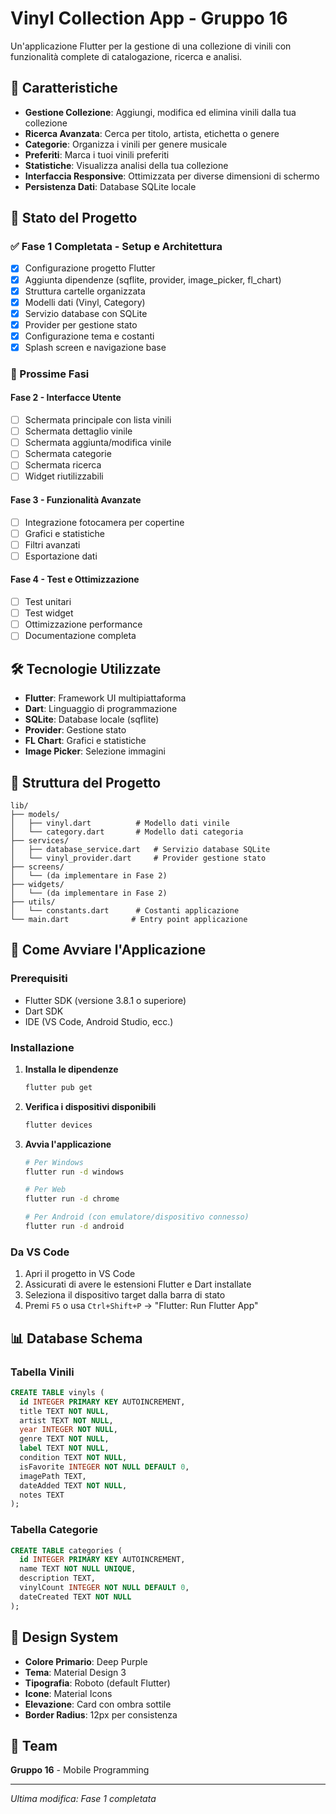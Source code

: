 # Vinyl Collection App - Gruppo 16

Un'applicazione Flutter per la gestione di una collezione di vinili con funzionalità complete di catalogazione, ricerca e analisi.

## 📱 Caratteristiche

- **Gestione Collezione**: Aggiungi, modifica ed elimina vinili dalla tua collezione
- **Ricerca Avanzata**: Cerca per titolo, artista, etichetta o genere
- **Categorie**: Organizza i vinili per genere musicale
- **Preferiti**: Marca i tuoi vinili preferiti
- **Statistiche**: Visualizza analisi della tua collezione
- **Interfaccia Responsive**: Ottimizzata per diverse dimensioni di schermo
- **Persistenza Dati**: Database SQLite locale

## 🚀 Stato del Progetto

### ✅ Fase 1 Completata - Setup e Architettura

- [x] Configurazione progetto Flutter
- [x] Aggiunta dipendenze (sqflite, provider, image_picker, fl_chart)
- [x] Struttura cartelle organizzata
- [x] Modelli dati (Vinyl, Category)
- [x] Servizio database con SQLite
- [x] Provider per gestione stato
- [x] Configurazione tema e costanti
- [x] Splash screen e navigazione base

### 🔄 Prossime Fasi

#### Fase 2 - Interfacce Utente
- [ ] Schermata principale con lista vinili
- [ ] Schermata dettaglio vinile
- [ ] Schermata aggiunta/modifica vinile
- [ ] Schermata categorie
- [ ] Schermata ricerca
- [ ] Widget riutilizzabili

#### Fase 3 - Funzionalità Avanzate
- [ ] Integrazione fotocamera per copertine
- [ ] Grafici e statistiche
- [ ] Filtri avanzati
- [ ] Esportazione dati

#### Fase 4 - Test e Ottimizzazione
- [ ] Test unitari
- [ ] Test widget
- [ ] Ottimizzazione performance
- [ ] Documentazione completa

## 🛠️ Tecnologie Utilizzate

- **Flutter**: Framework UI multipiattaforma
- **Dart**: Linguaggio di programmazione
- **SQLite**: Database locale (sqflite)
- **Provider**: Gestione stato
- **FL Chart**: Grafici e statistiche
- **Image Picker**: Selezione immagini

## 📁 Struttura del Progetto

```
lib/
├── models/
│   ├── vinyl.dart          # Modello dati vinile
│   └── category.dart       # Modello dati categoria
├── services/
│   ├── database_service.dart   # Servizio database SQLite
│   └── vinyl_provider.dart     # Provider gestione stato
├── screens/
│   └── (da implementare in Fase 2)
├── widgets/
│   └── (da implementare in Fase 2)
├── utils/
│   └── constants.dart      # Costanti applicazione
└── main.dart              # Entry point applicazione
```

## 🚀 Come Avviare l'Applicazione

### Prerequisiti
- Flutter SDK (versione 3.8.1 o superiore)
- Dart SDK
- IDE (VS Code, Android Studio, ecc.)

### Installazione

1. **Installa le dipendenze**
   ```bash
   flutter pub get
   ```

2. **Verifica i dispositivi disponibili**
   ```bash
   flutter devices
   ```

3. **Avvia l'applicazione**
   ```bash
   # Per Windows
   flutter run -d windows
   
   # Per Web
   flutter run -d chrome
   
   # Per Android (con emulatore/dispositivo connesso)
   flutter run -d android
   ```

### Da VS Code

1. Apri il progetto in VS Code
2. Assicurati di avere le estensioni Flutter e Dart installate
3. Seleziona il dispositivo target dalla barra di stato
4. Premi `F5` o usa `Ctrl+Shift+P` → "Flutter: Run Flutter App"

## 📊 Database Schema

### Tabella Vinili
```sql
CREATE TABLE vinyls (
  id INTEGER PRIMARY KEY AUTOINCREMENT,
  title TEXT NOT NULL,
  artist TEXT NOT NULL,
  year INTEGER NOT NULL,
  genre TEXT NOT NULL,
  label TEXT NOT NULL,
  condition TEXT NOT NULL,
  isFavorite INTEGER NOT NULL DEFAULT 0,
  imagePath TEXT,
  dateAdded TEXT NOT NULL,
  notes TEXT
);
```

### Tabella Categorie
```sql
CREATE TABLE categories (
  id INTEGER PRIMARY KEY AUTOINCREMENT,
  name TEXT NOT NULL UNIQUE,
  description TEXT,
  vinylCount INTEGER NOT NULL DEFAULT 0,
  dateCreated TEXT NOT NULL
);
```

## 🎨 Design System

- **Colore Primario**: Deep Purple
- **Tema**: Material Design 3
- **Tipografia**: Roboto (default Flutter)
- **Icone**: Material Icons
- **Elevazione**: Card con ombra sottile
- **Border Radius**: 12px per consistenza

## 👥 Team

**Gruppo 16** - Mobile Programming

---

*Ultima modifica: Fase 1 completata*
